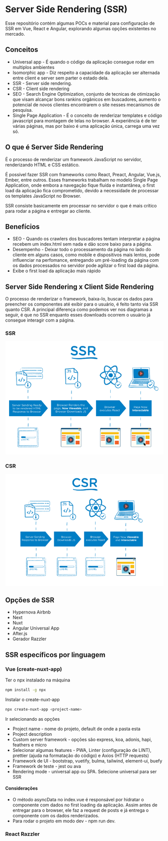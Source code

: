 # Server Side Rendering (SSR)

Esse repositório contém algumas POCs e material para configuração de SSR em Vue, React e Angular, explorando algumas opções existentes no mercado.

## Conceitos

* Universal app - É quando o código da aplicação consegue rodar em multiplos ambientes
* Isomorphic app - Diz respeito a capacidade da aplicação ser alternada entre client e server sem parter o estado dela.
* SSR - Server side rendering.
* CSR - Client side rendering
* SEO -  Search Engine Optimization, conjunto de tecnicas de otimização que visam alcançar bons rankins orgânicos em buscadores, aumento o potencial de novos clientes encontrarem o site nesses mecanismos de pesquisa.
* Single Page Application - É o conceito de renderizar templates e código javascript para montagem de telas no browser. A experiência é de ter várias páginas, mas por baixo é uma aplicação única, carrega uma vez só.

## O que é Server Side Rendering

É o processo de renderizar um framework JavaScript no servidor, renderizando HTML e CSS estático. 

É possível fazer SSR com frameworks como React, Preact, Angular, Vue.js, Ember, entre outros. Esses frameworks trabalham no modelo Single Page Application, onde embora a navegação fique fluída e instantânea, o first load da aplicação fica comprometido, devido a necessidade de processar os templates JavaScript no Browser.

SSR consiste basicamente em processar no servidor o que é mais crítico para rodar a página e entregar ao cliente.

## Benefícios

- SEO - Quando os crawlers dos buscadores tentam interpretar a página recebem um index.html sem nada e dão score baixo para a página.
- Desempenho - Deixar todo o processamento da página no lado do cliente em alguns casos, como mobile e dispositivos mais lentos, pode influenciar na perfomance, entregando um pré-loading da página com os dados processados no servidor pode agilizar o first load da página.
- Exibe o first load da aplicação mais rápido


## Server Side Rendering x Client Side Rendering

O processo de renderizar o framework, baixa-lo, buscar os dados para preencher os componentes até exibir para o usuário, é feito tanto via SSR quanto CSR. A principal diferença como podemos ver nos diagramas a seguir, é que no SSR enquanto esses downloads ocorrem o usuário já consegue interagir com a página.

### SSR

![SSR](assets/ssr.png)

### CSR

![CSR](assets/csr.png)

## Opções de SSR

- Hypernova Airbnb
- Next 
- Nuxt
- Angular Universal App
- After.js
- Gerador Razzler

## SSR específicos por linguagem

### Vue (create-nuxt-app)

Ter o npx instalado na máquina

```bash
npm install -g npx
```

Instalar o create-nuxt-app
```bash
npx create-nuxt-app <project-name>
```
Ir selecionando as opções

* Project name - nome do projeto, default de onde a pasta esta
* Project description
* Custom server framework - opções são express, koa, adonis, hapi, feathers e micro
* Selecionar algumas features - PWA, Linter (configuração de LINT), prettier (ajuda na formatação do código) e Axios (HTTP requests)
* Framework de UI - bootstrap, vuetify, bulma, tailwind, element-ui, buefy
* Framework de teste - jest ou ava
* Rendering mode - universal app ou SPA. Selecione universal para ser SSR


#### Considerações

- O método asyncData no index.vue é responsável por hidratar o componente com dados no first loading da aplicação. Assim antes de entregar para o browser, ele faz a request de posts e já entrega o componente com os dados renderizados.
- Para rodar o projeto em modo dev - npm run dev.

### React Razzler